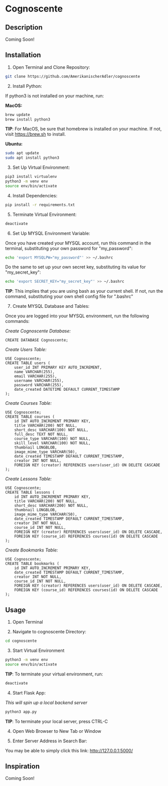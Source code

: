 # Cognoscente

## Description

Coming Soon!

## Installation

1) Open Terminal and Clone Repository:

```bash
git clone https://github.com/AmerikanischerAdler/cognoscente
```

2) Install Python:

If python3 is not installed on your machine, run:

**MacOS:**

```bash
brew update 
brew install python3
``` 

**TIP**: For MacOS, be sure that homebrew is installed on your machine. If not, visit https://brew.sh to install.

**Ubuntu:**

```bash
sudo apt update 
sudo apt install python3
```

3) Set Up Virtual Environment:

```bash
pip3 install virtualenv
python3 -m venv env
source env/bin/activate
```

4) Install Dependencies:

```bash
pip install -r requirements.txt
```

5) Terminate Virtual Environment:

```bash 
deactivate
```

6) Set Up MYSQL Environment Variable:

Once you have created your MYSQL account, run this command in the terminal, substituting your own password for "my_password":

```bash
echo 'export MYSQLPW="my_password"' >> ~/.bashrc
```

Do the same to set up your own secret key, substituting its value for "my_secret_key":

```bash
echo 'export SECRET_KEY="my_secret_key"' >> ~/.bashrc
```

**TIP**: This implies that you are using bash as your current shell. If not, run
the command, substituting your own shell config file for ".bashrc"

7) Create MYSQL Database and Tables:

Once you are logged into your MYSQL environment, run the following commands:

*Create Cognoscente Database:*

```mysql
CREATE DATABASE Cognoscente;
```

*Create Users Table:*

```mysql
USE Cognoscente;
CREATE TABLE users (
    user_id INT PRIMARY KEY AUTO_INCREMENT, 
    name VARCHAR(255), 
    email VARCHAR(255), 
    username VARCHAR(255), 
    password VARCHAR(255),
    date_created DATETIME DEFAULT CURRENT_TIMESTAMP
);
```

*Create Courses Table:*

```mysql
USE Cognoscente;
CREATE TABLE courses (
    id INT AUTO_INCREMENT PRIMARY KEY,
    title VARCHAR(200) NOT NULL,
    short_desc VARCHAR(100) NOT NULL,
    full_desc TEXT NOT NULL,
    course_type VARCHAR(100) NOT NULL,
    skill_level VARCHAR(100) NOT NULL,
    thumbnail LONGBLOB,
    image_mime_type VARCHAR(50),
    date_created TIMESTAMP DEFAULT CURRENT_TIMESTAMP,
    creator INT NOT NULL,
    FOREIGN KEY (creator) REFERENCES users(user_id) ON DELETE CASCADE
);
```

*Create Lessons Table:*

```mysql
USE Cognoscente;
CREATE TABLE lessons (
    id INT AUTO_INCREMENT PRIMARY KEY,
    title VARCHAR(200) NOT NULL,
    short_desc VARCHAR(200) NOT NULL,
    thumbnail LONGBLOB,
    image_mime_type VARCHAR(50),
    date_created TIMESTAMP DEFAULT CURRENT_TIMESTAMP,
    creator INT NOT NULL,
    course_id INT NOT NULL,
    FOREIGN KEY (creator) REFERENCES users(user_id) ON DELETE CASCADE,
    FOREIGN KEY (course_id) REFERENCES courses(id) ON DELETE CASCADE
);
```

*Create Bookmarks Table:*

```mysql
USE Cognoscente;
CREATE TABLE bookmarks (
    id INT AUTO_INCREMENT PRIMARY KEY,
    date_created TIMESTAMP DEFAULT CURRENT_TIMESTAMP,
    creator INT NOT NULL,
    course_id INT NOT NULL,
    FOREIGN KEY (creator) REFERENCES users(user_id) ON DELETE CASCADE,
    FOREIGN KEY (course_id) REFERENCES courses(id) ON DELETE CASCADE
);
```

## Usage

1) Open Terminal

2) Navigate to cognoscente Directory:

```bash
cd cognoscente
```

3) Start Virtual Environment

```bash
python3 -m venv env
source env/bin/activate
```

**TIP**: To terminate your virtual environment, run:

```bash
deactivate
```

4) Start Flask App:

*This will spin up a local backend server*

```bash
python3 app.py
```

**TIP**: To terminate your local server, press CTRL-C

4) Open Web Browser to New Tab or Window

5) Enter Server Address in Search Bar:

You may be able to simply click this link: http://127.0.0.1:5000/

## Inspiration

Coming Soon!
 
